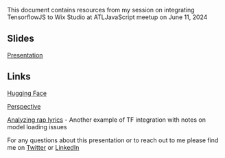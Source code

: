 This document contains resources from my session on integrating TensorflowJS to Wix Studio at ATLJavaScript meetup on June 11, 2024

## Slides
[Presentation](https://github.com/amandamartin-dev/velo-tensorflow/blob/main/ATLJS_slides.pdf)
## Links

[Hugging Face](https://huggingface.co/models?sort=downloads&search=toxicity)

[Perspective](https://perspectiveapi.com/)

[Analyzing rap lyrics](https://observablehq.com/@randomfractals/tensorflow-toxicityfilter) - Another example of TF integration with notes on model loading issues

For any questions about this presentation or to reach out to me please find me on [Twitter](https://twitter.com/hey_amandam) or [LinkedIn](https://www.linkedin.com/in/amandamartin-dev/)

